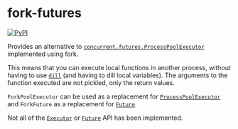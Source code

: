 fork-futures
============

[![PyPI](https://img.shields.io/pypi/v/fork_futures.svg)](https://pypi.org/project/fork-futures/)

Provides an alternative to [`concurrent.futures.ProcessPoolExecutor`][ProcessPoolExecutor] implemented
using fork.

This means that you can execute local functions in another process, without having to use [`dill`][dill] (and having to dill local variables). The arguments to the function executed are not pickled, only the return values.

`ForkPoolExecutor` can be used as a replacement for [`ProcessPoolExecutor`][ProcessPoolExecutor] and `ForkFuture` as a replacement for [`Future`][Future].

Not all of the [`Executor`][Executor] or [`Future`][Future] API has been implemented.


[ProcessPoolExecutor]: https://docs.python.org/3/library/concurrent.futures.html#processpoolexecutor
[Executor]: https://docs.python.org/3/library/concurrent.futures.html#executor-objects
[Future]: https://docs.python.org/3/library/concurrent.futures.html#future-objects
[dill]: https://pypi.org/project/dill/
